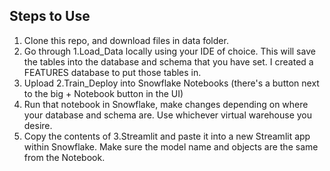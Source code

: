 ## Steps to Use


1. Clone this repo, and download files in data folder.
2. Go through 1.Load_Data locally using your IDE of choice. This will save the tables into the database and schema that you have set. I created a FEATURES database to put those tables in.
3. Upload 2.Train_Deploy into Snowflake Notebooks (there's a button next to the big + Notebook button in the UI)
4. Run that notebook in Snowflake, make changes depending on where your database and schema are. Use whichever virtual warehouse you desire.
5. Copy the contents of 3.Streamlit and paste it into a new Streamlit app within Snowflake. Make sure the model name and objects are the same from the Notebook. 

